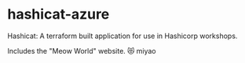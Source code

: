 # hashicat-azure
Hashicat: A terraform built application for use in Hashicorp workshops.

Includes the "Meow World" website. 😻
miyao